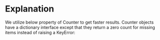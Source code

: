 # Explanation

We utilize below property of Counter to get faster results.
Counter objects have a dictionary interface except that they return a zero count for missing items instead of raising a KeyError:


